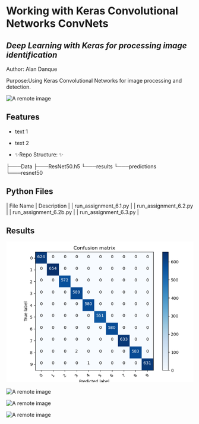 
# Working with Keras Convolutional Networks ConvNets
## _Deep Learning with Keras for processing image identification_

Author: Alan Danque

Purpose:Using Keras Convolutional Networks for image processing and detection.

![A remote image](https://adanque.github.io/assets/img/KerasConvolutional.jpg)

## Features
- text 1
- text 2


- ✨Repo Structure: ✨

├───Data
├───ResNet50.h5
└───results
    └───predictions
        └───resnet50

## Python Files
| File Name | Description  |
| run_assignment_6.1.py | 
| run_assignment_6.2.py | 
| run_assignment_6.2b.py | 
| run_assignment_6.3.py | 

## Results

![A remote image](https://github.com/adanque/Working-with-Keras-Convolutional-Networks-ConvNets/blob/main/results/Assignment_6.1_Confusion%20Matrix.png)

![A remote image](https://adanque.github.io/assets/img/KerasConvolutional.jpg)

![A remote image](https://adanque.github.io/assets/img/KerasConvolutional.jpg)

![A remote image](https://adanque.github.io/assets/img/KerasConvolutional.jpg)